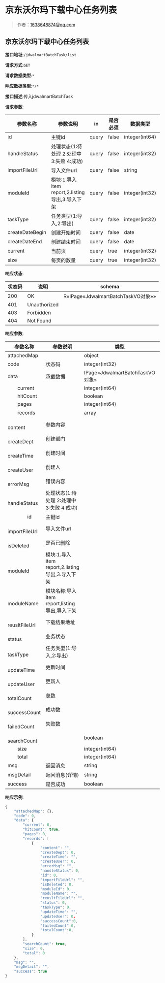 # 京东沃尔玛下载中心任务列表

> 作者：1638648874@qq.com

## 京东沃尔玛下载中心任务列表


**接口地址**:`/jdwalmartBatchTask/list`


**请求方式**:`GET`


**请求数据类型**:`*`


**响应数据类型**:`*/*`


**接口描述**:传入jdwalmartBatchTask


**请求参数**:


| 参数名称 | 参数说明 | in    | 是否必须 | 数据类型 | schema |
| -------- | -------- | ----- | -------- | -------- | ------ |
|id|主键id|query|false|integer(int64)||
|handleStatus|处理状态(1:待处理 2:处理中 3:失败 4:成功)|query|false|integer(int32)||
|importFileUrl|导入文件url|query|false|string||
|moduleId|模块:1.导入item report,2.listing导出,3.导入下架|query|false|integer(int32)||
|taskType|任务类型(1:导入,2:导出)|query|false|integer(int32)||
|createDateBegin|创建开始时间|query|false|date||
|createDateEnd|创建结束时间|query|false|date||
|current|当前页|query|true|integer(int32)||
|size|每页的数量|query|true|integer(int32)|||

**响应状态**:


| 状态码 | 说明 | schema |
| -------- | -------- | ----- | 
|200|OK|R«IPage«JdwalmartBatchTaskVO对象»»|
|401|Unauthorized||
|403|Forbidden||
|404|Not Found|||


**响应参数**:


| 参数名称 | 参数说明 | 类型 | schema |
| -------- | -------- | ----- |----- | 
|attachedMap||object||
|code|状态码|integer(int32)|integer(int32)|
|data|承载数据|IPage«JdwalmartBatchTaskVO对象»|IPage«JdwalmartBatchTaskVO对象»|
|&emsp;&emsp;current||integer(int64)||
|&emsp;&emsp;hitCount||boolean||
|&emsp;&emsp;pages||integer(int64)||
|&emsp;&emsp;records||array|JdwalmartBatchTaskVO对象|
|&emsp;&emsp;&emsp;&emsp;content|参数内容||false|string||
|&emsp;&emsp;&emsp;&emsp;createDept|创建部门||false|integer(int64)||
|&emsp;&emsp;&emsp;&emsp;createTime|创建时间||false|string(date-time)||
|&emsp;&emsp;&emsp;&emsp;createUser|创建人||false|integer(int64)||
|&emsp;&emsp;&emsp;&emsp;errorMsg|错误内容||false|string||
|&emsp;&emsp;&emsp;&emsp;handleStatus|处理状态(1:待处理 2:处理中 3:失败 4:成功)||false|integer(int32)||
|&emsp;&emsp;&emsp;&emsp;id|主键id||false|integer(int64)||
|&emsp;&emsp;&emsp;&emsp;importFileUrl|导入文件url||false|string||
|&emsp;&emsp;&emsp;&emsp;isDeleted|是否已删除||false|integer(int32)||
|&emsp;&emsp;&emsp;&emsp;moduleId|模块:1.导入item report,2.listing导出,3.导入下架||false|integer(int32)||
|&emsp;&emsp;&emsp;&emsp;moduleName|模块名称:导入item report,listing导出,导入下架||false|string||
|&emsp;&emsp;&emsp;&emsp;reusltFileUrl|下载结果地址||false|string||
|&emsp;&emsp;&emsp;&emsp;status|业务状态||false|integer(int32)||
|&emsp;&emsp;&emsp;&emsp;taskType|任务类型(1:导入,2:导出)||false|integer(int32)||
|&emsp;&emsp;&emsp;&emsp;updateTime|更新时间||false|string(date-time)||
|&emsp;&emsp;&emsp;&emsp;updateUser|更新人||false|integer(int64)||
|&emsp;&emsp;&emsp;&emsp;totalCount|总数||false|integer(int32)||
|&emsp;&emsp;&emsp;&emsp;successCount|成功数||false|integer(int32)||
|&emsp;&emsp;&emsp;&emsp;failedCount|失败数||false|integer(int32)||
|&emsp;&emsp;searchCount||boolean||
|&emsp;&emsp;size||integer(int64)||
|&emsp;&emsp;total||integer(int64)||
|msg|返回消息|string||
|msgDetail|返回消息(详情)|string||
|success|是否成功|boolean||


**响应示例**:
```javascript
{
	"attachedMap": {},
	"code": 0,
	"data": {
		"current": 0,
		"hitCount": true,
		"pages": 0,
		"records": [
			{
				"content": "",
				"createDept": 0,
				"createTime": "",
				"createUser": 0,
				"errorMsg": "",
				"handleStatus": 0,
				"id": 0,
				"importFileUrl": "",
				"isDeleted": 0,
				"moduleId": 0,
				"moduleName": "",
				"reusltFileUrl": "",
				"status": 0,
				"taskType": 0,
				"updateTime": "",
				"updateUser": 0，
				"successCount":0,
				"failedCount":0,
				"totalCount":0,
			}
		],
		"searchCount": true,
		"size": 0,
		"total": 0
	},
	"msg": "",
	"msgDetail": "",
	"success": true
}
```